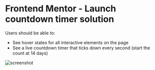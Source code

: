 # Frontend Mentor - Launch countdown timer solution
 
Users should be able to:

- See hover states for all interactive elements on the page
- See a live countdown timer that ticks down every second (start the count at 14 days)

![screenshot](https://user-images.githubusercontent.com/105220100/182714241-71bd6621-01b8-444a-89a9-dfb4ad7fb0cb.jpg)
